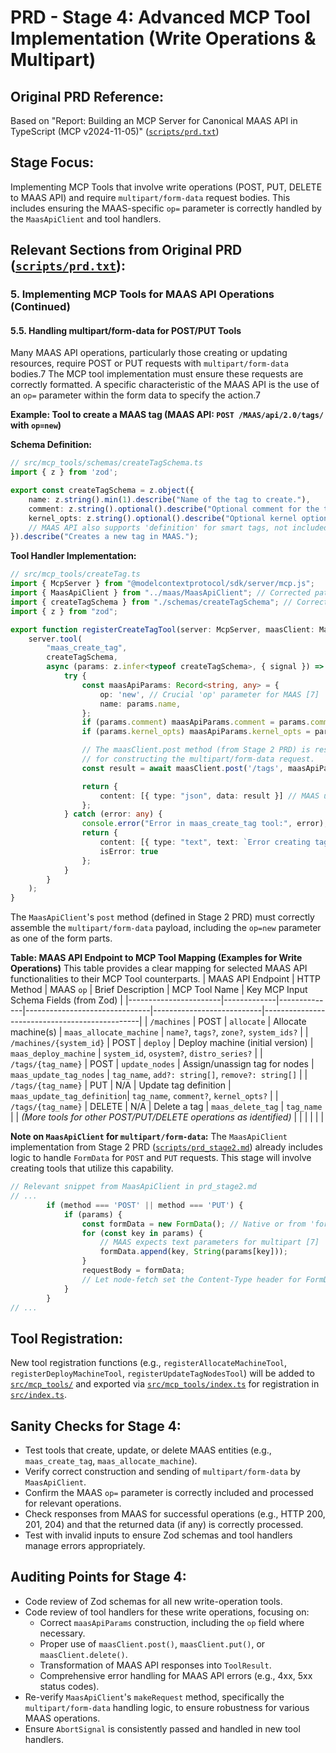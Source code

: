 # PRD - Stage 4: Advanced MCP Tool Implementation (Write Operations & Multipart)

## Original PRD Reference:
Based on "Report: Building an MCP Server for Canonical MAAS API in TypeScript (MCP v2024-11-05)" ([`scripts/prd.txt`](scripts/prd.txt))

## Stage Focus:
Implementing MCP Tools that involve write operations (POST, PUT, DELETE to MAAS API) and require `multipart/form-data` request bodies. This includes ensuring the MAAS-specific `op=` parameter is correctly handled by the `MaasApiClient` and tool handlers.

## Relevant Sections from Original PRD ([`scripts/prd.txt`](scripts/prd.txt)):

### 5. Implementing MCP Tools for MAAS API Operations (Continued)

#### 5.5. Handling multipart/form-data for POST/PUT Tools
Many MAAS API operations, particularly those creating or updating resources, require POST or PUT requests with `multipart/form-data` bodies.7 The MCP tool implementation must ensure these requests are correctly formatted. A specific characteristic of the MAAS API is the use of an `op=` parameter within the form data to specify the action.7

**Example: Tool to create a MAAS tag (MAAS API: `POST /MAAS/api/2.0/tags/` with `op=new`)**

**Schema Definition:**
```typescript
// src/mcp_tools/schemas/createTagSchema.ts
import { z } from 'zod';

export const createTagSchema = z.object({
    name: z.string().min(1).describe("Name of the tag to create."),
    comment: z.string().optional().describe("Optional comment for the tag."),
    kernel_opts: z.string().optional().describe("Optional kernel options for nodes with this tag."),
    // MAAS API also supports 'definition' for smart tags, not included for simplicity
}).describe("Creates a new tag in MAAS.");
```

**Tool Handler Implementation:**
```typescript
// src/mcp_tools/createTag.ts
import { McpServer } from "@modelcontextprotocol/sdk/server/mcp.js";
import { MaasApiClient } from "../maas/MaasApiClient"; // Corrected path
import { createTagSchema } from "./schemas/createTagSchema"; // Corrected path
import { z } from "zod";

export function registerCreateTagTool(server: McpServer, maasClient: MaasApiClient) {
    server.tool(
        "maas_create_tag",
        createTagSchema,
        async (params: z.infer<typeof createTagSchema>, { signal }) => {
            try {
                const maasApiParams: Record<string, any> = {
                    op: 'new', // Crucial 'op' parameter for MAAS [7]
                    name: params.name,
                };
                if (params.comment) maasApiParams.comment = params.comment;
                if (params.kernel_opts) maasApiParams.kernel_opts = params.kernel_opts;

                // The maasClient.post method (from Stage 2 PRD) is responsible
                // for constructing the multipart/form-data request.
                const result = await maasClient.post('/tags', maasApiParams, signal);

                return {
                    content: [{ type: "json", data: result }] // MAAS usually returns the created object
                };
            } catch (error: any) {
                console.error("Error in maas_create_tag tool:", error);
                return {
                    content: [{ type: "text", text: `Error creating tag: ${error.message}` }],
                    isError: true
                };
            }
        }
    );
}
```
The `MaasApiClient`'s `post` method (defined in Stage 2 PRD) must correctly assemble the `multipart/form-data` payload, including the `op=new` parameter as one of the form parts.

**Table: MAAS API Endpoint to MCP Tool Mapping (Examples for Write Operations)**
This table provides a clear mapping for selected MAAS API functionalities to their MCP Tool counterparts.
| MAAS API Endpoint     | HTTP Method | MAAS `op`    | Brief Description             | MCP Tool Name             | Key MCP Input Schema Fields (from Zod)        |
|-----------------------|-------------|--------------|-------------------------------|---------------------------|-----------------------------------------------|
| `/machines`           | POST        | `allocate`   | Allocate machine(s)           | `maas_allocate_machine`   | `name?`, `tags?`, `zone?`, `system_ids?`      |
| `/machines/{system_id}` | POST        | `deploy`     | Deploy machine (initial version) | `maas_deploy_machine`     | `system_id`, `osystem?`, `distro_series?`     |
| `/tags/{tag_name}`    | POST        | `update_nodes` | Assign/unassign tag for nodes | `maas_update_tag_nodes`   | `tag_name`, `add?: string[]`, `remove?: string[]` |
| `/tags/{tag_name}`    | PUT         | N/A          | Update tag definition         | `maas_update_tag_definition`| `tag_name`, `comment?`, `kernel_opts?`        |
| `/tags/{tag_name}`    | DELETE      | N/A          | Delete a tag                  | `maas_delete_tag`         | `tag_name`                                    |
| *(More tools for other POST/PUT/DELETE operations as identified)* |             |              |                               |                           |                                               |

**Note on `MaasApiClient` for `multipart/form-data`:**
The `MaasApiClient` implementation from Stage 2 PRD ([`scripts/prd_stage2.md`](scripts/prd_stage2.md)) already includes logic to handle `FormData` for `POST` and `PUT` requests. This stage will involve creating tools that utilize this capability.

```typescript
// Relevant snippet from MaasApiClient in prd_stage2.md
// ...
        if (method === 'POST' || method === 'PUT') {
            if (params) {
                const formData = new FormData(); // Native or from 'formdata-node'
                for (const key in params) {
                    // MAAS expects text parameters for multipart [7]
                    formData.append(key, String(params[key]));
                }
                requestBody = formData;
                // Let node-fetch set the Content-Type header for FormData, including the boundary.
            }
        }
// ...
```

## Tool Registration:
New tool registration functions (e.g., `registerAllocateMachineTool`, `registerDeployMachineTool`, `registerUpdateTagNodesTool`) will be added to [`src/mcp_tools/`](src/mcp_tools/) and exported via [`src/mcp_tools/index.ts`](src/mcp_tools/index.ts:1) for registration in [`src/index.ts`](src/index.ts:1).

## Sanity Checks for Stage 4:
*   Test tools that create, update, or delete MAAS entities (e.g., `maas_create_tag`, `maas_allocate_machine`).
*   Verify correct construction and sending of `multipart/form-data` by `MaasApiClient`.
*   Confirm the MAAS `op=` parameter is correctly included and processed for relevant operations.
*   Check responses from MAAS for successful operations (e.g., HTTP 200, 201, 204) and that the returned data (if any) is correctly processed.
*   Test with invalid inputs to ensure Zod schemas and tool handlers manage errors appropriately.

## Auditing Points for Stage 4:
*   Code review of Zod schemas for all new write-operation tools.
*   Code review of tool handlers for these write operations, focusing on:
    *   Correct `maasApiParams` construction, including the `op` field where necessary.
    *   Proper use of `maasClient.post()`, `maasClient.put()`, or `maasClient.delete()`.
    *   Transformation of MAAS API responses into `ToolResult`.
    *   Comprehensive error handling for MAAS API errors (e.g., 4xx, 5xx status codes).
*   Re-verify `MaasApiClient`'s `makeRequest` method, specifically the `multipart/form-data` handling logic, to ensure robustness for various MAAS operations.
*   Ensure `AbortSignal` is consistently passed and handled in new tool handlers.